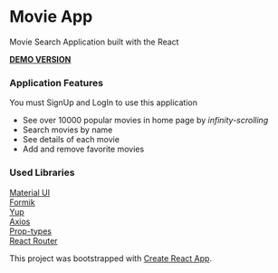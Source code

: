 # Movie App

Movie Search Application built with the React    

 **[DEMO VERSION](https://movie-app-git-main-martirossahakyan.vercel.app/)**
### Application Features 
You must SignUp and LogIn to use this application

- See over 10000 popular movies in home page by *infinity-scrolling*
- Search movies by name
- See details of each movie 
- Add and remove favorite movies
 
### Used Libraries
[Material UI](https://material-ui.com/)    
[Formik](https://formik.org/docs/examples/with-material-ui)   
[Yup](https://www.npmjs.com/package/yup)   
[Axios](https://www.npmjs.com/package/axios)     
[Prop-types](https://www.npmjs.com/package/prop-types)      
[React Router](https://reactrouter.com/web/guides/quick-start)      


This project was bootstrapped with [Create React App](https://github.com/facebook/create-react-app).